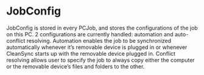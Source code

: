 # JobConfig #
JobConfig is stored in every PCJob, and stores the configurations of the job on this PC. 2 configurations are currently handled: automation and auto-conflict resolving. Automation enables the job to be synchronized automatically whenever it’s removable device is plugged in or whenever CleanSync starts up with the removable device plugged in. Conflict resolving allows user to specify the job to always copy either the computer or the removable device’s files and folders to the other.